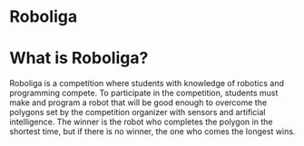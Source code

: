 # Roboliga
# What is Roboliga?
Roboliga is a competition where students with knowledge of robotics and programming compete. To participate in the competition, students must make and program a robot that will be good enough to overcome the polygons set by the competition organizer with sensors and artificial intelligence. The winner is the robot who completes the polygon in the shortest time, but if there is no winner, the one who comes the longest wins.
